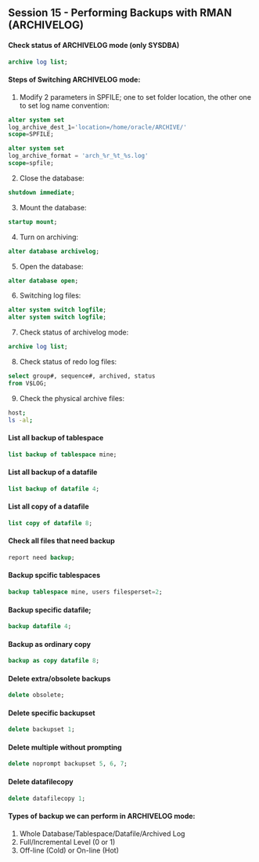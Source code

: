 ## Session 15 - Performing Backups with RMAN (ARCHIVELOG)

#### Check status of ARCHIVELOG mode (only SYSDBA)
```sql
archive log list;
```

#### Steps of Switching ARCHIVELOG mode:
1. Modify 2 parameters in SPFILE; one to set folder location, the other one to set log name convention:
```sql
alter system set 
log_archive_dest_1='location=/home/oracle/ARCHIVE/' 
scope=SPFILE;

alter system set
log_archive_format = 'arch_%r_%t_%s.log'
scope=spfile;
```
2. Close the database:
```sql
shutdown immediate;
```
3. Mount the database:
```sql
startup mount;
```
4. Turn on archiving:
```sql
alter database archivelog;
```
5. Open the database:
```sql
alter database open;
```
6. Switching log files:
```sql
alter system switch logfile;
alter system switch logfile;
```
7. Check status of archivelog mode:
```sql
archive log list;
```
8. Check status of redo log files:
```sql
select group#, sequence#, archived, status
from V$LOG;
```
9. Check the physical archive files:
```bash
host;
ls -al;
```

#### List all backup of tablespace
```sql
list backup of tablespace mine;
```

#### List all backup of a datafile
```sql
list backup of datafile 4;
```

#### List all copy of a datafile
```sql
list copy of datafile 8;
```

#### Check all files that need backup
```sql
report need backup;
```

#### Backup spcific tablespaces
```sql
backup tablespace mine, users filesperset=2;
```

#### Backup specific datafile;
```sql
backup datafile 4;
```

#### Backup as ordinary copy
```sql
backup as copy datafile 8;
```

#### Delete extra/obsolete backups
```sql
delete obsolete;
```

#### Delete specific backupset
```sql
delete backupset 1;
```

#### Delete multiple without prompting
```sql
delete noprompt backupset 5, 6, 7;
```

#### Delete datafilecopy
```sql
delete datafilecopy 1;
```


#### Types of backup we can perform in ARCHIVELOG mode:
1. Whole Database/Tablespace/Datafile/Archived Log
2. Full/Incremental Level (0 or 1)
3. Off-line (Cold) or On-line (Hot)


